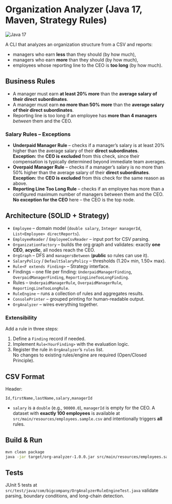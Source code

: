 # Organization Analyzer (Java 17, Maven, Strategy Rules)
![Java 17](https://img.shields.io/badge/Java-17-007396?logo=java)

A CLI that analyzes an organization structure from a CSV and reports:
- managers who earn **less** than they should (by how much),
- managers who earn **more** than they should (by how much),
- employees whose reporting line to the CEO is **too long** (by how much).

## Business Rules
- A manager must earn **at least 20% more** than the **average salary of their direct subordinates**.
- A manager must earn **no more than 50% more** than the **average salary of their direct subordinates**.
- Reporting line is too long if an employee has **more than 4 managers** *between* them and the CEO.

### Salary Rules – Exceptions
- **Underpaid Manager Rule** – checks if a manager’s salary is at least 20% higher than the average salary of their **direct subordinates**.  
  **Exception:** the **CEO is excluded** from this check, since their compensation is typically determined beyond immediate team averages.
- **Overpaid Manager Rule** – checks if a manager’s salary is no more than 50% higher than the average salary of their **direct subordinates**.  
  **Exception:** the **CEO is excluded** from this check for the same reason as above.
- **Reporting Line Too Long Rule** – checks if an employee has more than a configured maximum number of managers between them and the CEO.  
  **No exception for the CEO** here – the CEO is the top node.

## Architecture (SOLID + Strategy)
- `Employee` – domain model (`double salary`, `Integer managerId`, `List<Employee> directReports`).
- `EmployeeReader` / `EmployeeCsvReader` – input port for CSV parsing.
- `OrganizationFactory` – builds the org graph and validates: exactly **one CEO**, **acyclic**, all nodes reach the CEO.
- `OrgGraph` – DFS and `managersBetween` (**public** so rules can use it).
- `SalaryPolicy` / `DefaultSalaryPolicy` – thresholds (1.20× min, 1.50× max).
- `Rule<F extends Finding>` – Strategy interface.
- Findings – one file per finding: `UnderpaidManagerFinding`, `OverpaidManagerFinding`, `ReportingLineTooLongFinding`.
- Rules – `UnderpaidManagerRule`, `OverpaidManagerRule`, `ReportingLineTooLongRule`.
- `RuleEngine` – runs a collection of rules and aggregates results.
- `ConsolePrinter` – grouped printing for human-readable output.
- `OrgAnalyzer` – wires everything together.

### Extensibility
Add a rule in three steps:
1. Define a `Finding` record if needed.
2. Implement `Rule<YourFinding>` with the evaluation logic.
3. Register the rule in `OrgAnalyzer`’s `rules` list.  
No changes to existing rules/engine are required (Open/Closed Principle).

## CSV Format
Header:
```
Id,firstName,lastName,salary,managerId
```
- `salary` is a `double` (e.g., `90000.0`), `managerId` is empty for the CEO.
A dataset with **exactly 100 employees** is available at `src/main/resources/employees.sample.csv` and intentionally triggers **all** rules.

## Build & Run
```bash
mvn clean package
java -jar target/org-analyzer-1.0.0.jar src/main/resources/employees.sample.csv
```

## Tests
JUnit 5 tests at `src/test/java/com/bigcompany/OrgAnalyzerRuleEngineTest.java` validate parsing, boundary conditions, and long-chain detection.
